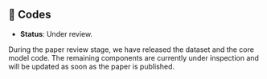 ## 🔗 Codes

- **Status**: Under review.

During the paper review stage, we have released the dataset and the core model code. The remaining components are currently under inspection and will be updated as soon as the paper is published.